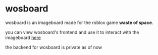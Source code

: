 # wosboard
wosboard is an imageboard made for the roblox game **waste of space**.

you can view wosboard's frontend and use it to interact with the imageboard [here](https://github.com/wosboard/wosboard-frontend)

the backend for wosboard is private as of now
